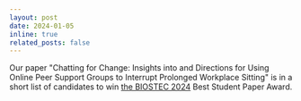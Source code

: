 ```yaml
---
layout: post
date: 2024-01-05
inline: true
related_posts: false
---
```


Our paper "Chatting for Change: Insights into and Directions for Using Online Peer Support Groups to Interrupt Prolonged Workplace Sitting" is in a short list of candidates to win <a href="https://biostec.scitevents.org">the BIOSTEC 2024</a> Best Student Paper Award. 
